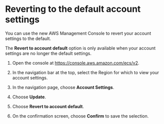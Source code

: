 # Reverting to the default account settings<a name="ecs-reverting-account"></a>

You can use the new AWS Management Console to revert your account settings to the default\.

The **Revert to account default** option is only available when your account settings are no longer the default settings\.

1. Open the console at [https://console\.aws\.amazon\.com/ecs/v2](https://console.aws.amazon.com/ecs/v2)\.

1. In the navigation bar at the top, select the Region for which to view your account settings\. 

1. In the navigation page, choose **Account Settings**\.

1. Choose **Update**\.

1. Choose **Revert to account default**\.

1. On the confirmation screen, choose **Confirm** to save the selection\.